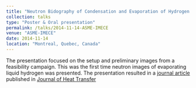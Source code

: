```yaml
---
title: "Neutron Bidography of Condensation and Evaporation of Hydrogen in a Cryogenic Condition"
collection: talks
type: "Poster & Oral presentation"
permalink: /talks/2014-11-14-ASME-IMECE
venue: "ASME-IMECE"
date: 2014-11-14
location: "Montreal, Quebec, Canada"
---
```


The presentation focused on the setup and preliminary images from a feasibility campaign. This was the first time neutron images of evaporating liquid hydrogen was presented. The presentation resulted in a [journal article](http://kishanbellur.github.io/files/bellur_2015.pdf) published in [Journal of Heat Transfer](https://journaltool.asme.org/home/JournalDescriptions.cfm?JournalID=10#)
